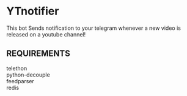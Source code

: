 # YTnotifier

This bot Sends notification to your telegram whenever a new video is released on a youtube channel!

## REQUIREMENTS

telethon<br>
python-decouple<br>
feedparser<br>
redis<br>
